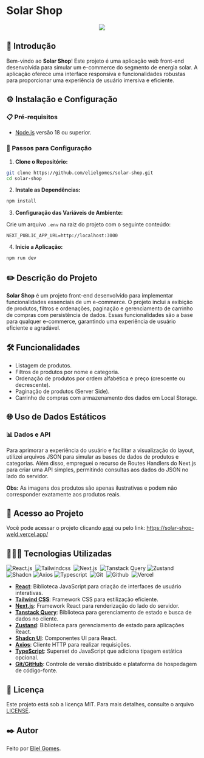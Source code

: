 # Solar Shop

<p align='center'>
  <img src='https://github.com/user-attachments/assets/29d4f803-cd74-4fb7-93a5-98b5a3d26302'/>
</p>

## 📌 Introdução

Bem-vindo ao **Solar Shop**! Este projeto é uma aplicação web front-end desenvolvida para simular um e-commerce do segmento de energia solar. A aplicação oferece uma interface responsiva e funcionalidades robustas para proporcionar uma experiência de usuário imersiva e eficiente.

## ⚙️ Instalação e Configuração

### 📋 Pré-requisitos

- [Node.js](https://nodejs.org/) versão 18 ou superior.

### 🔧 Passos para Configuração

1. **Clone o Repositório:**

```bash
git clone https://github.com/elielgomes/solar-shop.git
cd solar-shop
```

2. **Instale as Dependências:**

```bash
npm install
```

3. **Configuração das Variáveis de Ambiente:**

Crie um arquivo `.env` na raiz do projeto com o seguinte conteúdo:

```env
NEXT_PUBLIC_APP_URL=http://localhost:3000
```

4. **Inicie a Aplicação:**

```bash
npm run dev
```

## ✏️ Descrição do Projeto

**Solar Shop** é um projeto front-end desenvolvido para implementar funcionalidades essenciais de um e-commerce. O projeto inclui a exibição de produtos, filtros e ordenações, paginação e gerenciamento de carrinho de compras com persistência de dados. Essas funcionalidades são a base para qualquer e-commerce, garantindo uma experiência de usuário eficiente e agradável.

## 🛠️ Funcionalidades

- Listagem de produtos.
- Filtros de produtos por nome e categoria.
- Ordenação de produtos por ordem alfabética e preço (crescente ou decrescente).
- Paginação de produtos (Server Side).
- Carrinho de compras com armazenamento dos dados em Local Storage.

## 🌐 Uso de Dados Estáticos

### 📊 Dados e API
Para aprimorar a experiência do usuário e facilitar a visualização do layout, utilizei arquivos JSON para simular as bases de dados de produtos e categorias. Além disso, empreguei o recurso de Routes Handlers do Next.js para criar uma API simples, permitindo consultas aos dados do JSON no lado do servidor.

**Obs:** As imagens dos produtos são apenas ilustrativas e podem não corresponder exatamente aos produtos reais.

## 🔗 Acesso ao Projeto

Você pode acessar o projeto clicando [aqui](https://solar-shop-weld.vercel.app/) ou pelo link: https://solar-shop-weld.vercel.app/

## 👨🏻‍💻 Tecnologias Utilizadas
![React.js](https://img.shields.io/badge/React-20232A?style=for-the-badge&logo=react&logoColor=61DAFB)&nbsp;
![Tailwindcss](https://img.shields.io/badge/Tailwind_CSS-38B2AC?style=for-the-badge&logo=tailwind-css&logoColor=white)&nbsp;
![Next.js](https://img.shields.io/badge/next%20js-000000?style=for-the-badge&logo=nextdotjs&logoColor=white)&nbsp;
![Tanstack Query](https://img.shields.io/badge/-Tanstack%20Query-FF4154?style=for-the-badge&logo=react%20query&logoColor=white)
![Zustand](https://img.shields.io/badge/zustand-20232A.svg?style=for-the-badge&logo=zustand&logoColor=white)
![Shadcn](https://img.shields.io/badge/shadcn%2Fui-000000?style=for-the-badge&logo=shadcnui&logoColor=white)
![Axios](https://img.shields.io/badge/axios-671ddf?&style=for-the-badge&logo=axios&logoColor=white)
![Typescript](https://img.shields.io/badge/TypeScript-007ACC?style=for-the-badge&logo=typescript&logoColor=white)&nbsp;
![Git](https://img.shields.io/badge/GIT-E44C30?style=for-the-badge&logo=git&logoColor=white)&nbsp;
![Github](https://img.shields.io/badge/GitHub-100000?style=for-the-badge&logo=github&logoColor=white)&nbsp;
![Vercel](https://img.shields.io/badge/vercel-%23000000.svg?style=for-the-badge&logo=vercel&logoColor=white)

- **[React](https://reactjs.org/)**: Biblioteca JavaScript para criação de interfaces de usuário interativas.
- **[Tailwind CSS](https://tailwindcss.com/)**: Framework CSS para estilização eficiente.
- **[Next.js](https://nextjs.org/)**: Framework React para renderização do lado do servidor.
- **[Tanstack Query](https://tanstack.com/query)**: Biblioteca para gerenciamento de estado e busca de dados no cliente.
- **[Zustand](https://zustand-demo.pmnd.rs/)**: Biblioteca para gerenciamento de estado para aplicações React.
- **[Shadcn UI](https://shadcn.dev/)**: Componentes UI para React.
- **[Axios](https://axios-http.com/)**: Cliente HTTP para realizar requisições.
- **[TypeScript](https://www.typescriptlang.org/)**: Superset do JavaScript que adiciona tipagem estática opcional.
- **[Git/GitHub](https://github.com/)**: Controle de versão distribuído e plataforma de hospedagem de código-fonte.

## 📄 Licença

Este projeto está sob a licença MIT. Para mais detalhes, consulte o arquivo [LICENSE](https://github.com/elielgomes/solar-shop/blob/main/LICENSE.md).

## ✒️ Autor

Feito por [Eliel Gomes](https://github.com/elielgomes).
